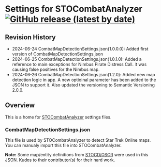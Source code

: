 # Settings for STOCombatAnalyzer [![GitHub release (latest by date)](https://img.shields.io/github/v/release/zxeltor/STOCombatAnalyzer.Settings)](https://github.com/zxeltor/STOCombatAnalyzer.Settings/releases/latest)

## Revision History
* 2024-06-24 CombatMapDetectionSettings.json(1.0.0.0): Added first version of CombatMapDetectionSettings.json
* 2024-06-25 CombatMapDetectionSettings.json(1.0.1.0): Added a reference to main exceptions for Nimbus Pirate Distress Call. It was causing false positives for the Nimbus map.
* 2024-06-26 CombatMapDetectionSettings.json(1.2.0): Added new map detection logic in app. A new optioinal parameter has been added to the JSON to support it. Also updated the versioning to Semantic Versioning 2.0.0.

## Overview
This is a home for [STOCombatAnalyzer](https://github.com/zxeltor/STOCombatAnalyzer) settings files.

### CombatMapDetectionSettings.json
This file is used by STOCombatAnalyzer to detect Star Trek Online maps. You can manualy import this file into STOCombatAnalyzer.

**Note:** Some map/entity definitions from [STOCD/OSCR](https://github.com/STOCD/OSCR) were used in this JSON. Kudos to their contributor(s) for their hard work.
